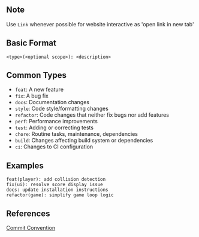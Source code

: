 ## Note

Use `Link` whenever possible for website interactive as 'open link in new tab'

## Basic Format

```
<type>(<optional scope>): <description>
```

## Common Types

- `feat`: A new feature
- `fix`: A bug fix
- `docs`: Documentation changes
- `style`: Code style/formatting changes
- `refactor`: Code changes that neither fix bugs nor add features
- `perf`: Performance improvements
- `test`: Adding or correcting tests
- `chore`: Routine tasks, maintenance, dependencies
- `build`: Changes affecting build system or dependencies
- `ci`: Changes to CI configuration

## Examples

```
feat(player): add collision detection
fix(ui): resolve score display issue
docs: update installation instructions
refactor(game): simplify game loop logic
```

## References

[Commit Convention](https://www.conventionalcommits.org/en/v1.0.0/)
